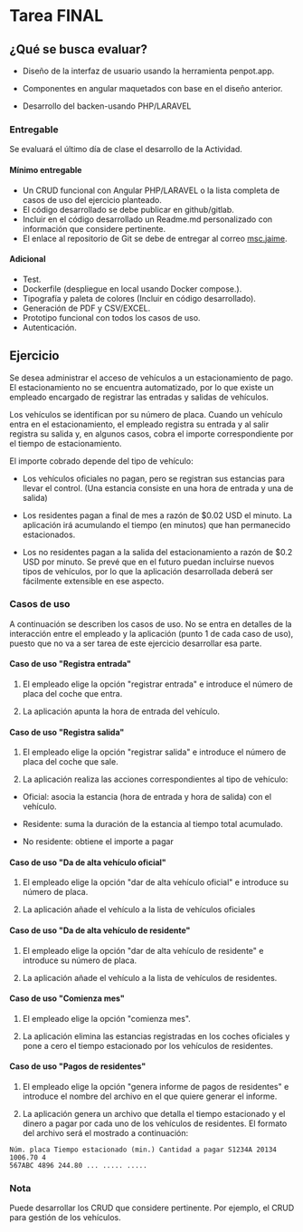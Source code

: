 # Tarea FINAL

## ¿Qué se busca evaluar?

- Diseño de la interfaz de usuario usando la herramienta penpot.app.

- Componentes en angular maquetados con base en el diseño anterior.

- Desarrollo del backen-usando PHP/LARAVEL

### Entregable

Se evaluará el último día de clase el desarrollo de la Actividad.

#### Mínimo entregable

- Un CRUD funcional con Angular PHP/LARAVEL o la lista completa de casos de uso del ejercicio planteado.
- El código desarrollado se debe publicar en github/gitlab.
- Incluir en el código desarrollado un Readme.md personalizado con información que considere pertinente.
- El enlace al repositorio de Git se debe de entregar al correo [msc.jaime](msc.jaime@outlook.com).

#### Adicional

- Test.
- Dockerfile (despliegue en local usando Docker compose.).
- Tipografía y paleta de colores (Incluir en código desarrollado).
- Generación de PDF y CSV/EXCEL.
- Prototipo funcional con todos los casos de uso.
- Autenticación.

## Ejercicio

Se desea administrar el acceso de vehículos a un estacionamiento de pago. El estacionamiento no se encuentra automatizado, por lo que existe un empleado encargado de registrar las entradas y salidas de vehículos.

Los vehículos se identifican por su número de placa. Cuando un vehículo entra en el estacionamiento, el empleado registra su entrada y al salir registra su salida y, en algunos casos, cobra el importe correspondiente por el tiempo de estacionamiento.

El importe cobrado depende del tipo de vehículo:

- Los vehículos oficiales no pagan, pero se registran sus estancias para llevar el control. (Una estancia consiste en una hora de entrada y una de salida)

- Los residentes pagan a final de mes a razón de $0.02 USD el minuto. La aplicación irá acumulando el tiempo (en minutos) que han permanecido estacionados.

- Los no residentes pagan a la salida del estacionamiento a razón de $0.2 USD por minuto.
Se prevé que en el futuro puedan incluirse nuevos tipos de vehículos, por lo que la aplicación desarrollada deberá ser fácilmente extensible en ese aspecto.

### Casos de uso

A continuación se describen los casos de uso. No se entra en detalles de la interacción entre el empleado y la aplicación (punto 1 de cada caso de uso), puesto que no va a ser tarea de este ejercicio desarrollar esa parte.

#### Caso de uso "Registra entrada"

1. El empleado elige la opción "registrar entrada" e introduce el número de placa del coche
que entra.

2. La aplicación apunta la hora de entrada del vehículo.

#### Caso de uso "Registra salida"

1. El empleado elige la opción "registrar salida" e introduce el número de placa del coche
que sale.

2. La aplicación realiza las acciones correspondientes al tipo de vehículo:

- Oficial: asocia la estancia (hora de entrada y hora de salida) con el vehículo.

- Residente: suma la duración de la estancia al tiempo total acumulado.

- No residente: obtiene el importe a pagar

#### Caso de uso "Da de alta vehículo oficial"

1. El empleado elige la opción "dar de alta vehículo oficial" e introduce su número de placa.

2. La aplicación añade el vehículo a la lista de vehículos oficiales

#### Caso de uso "Da de alta vehículo de residente"

1. El empleado elige la opción "dar de alta vehículo de residente" e introduce su número de placa.

2. La aplicación añade el vehículo a la lista de vehículos de residentes.

#### Caso de uso "Comienza mes"

1. El empleado elige la opción "comienza mes".

2. La aplicación elimina las estancias registradas en los coches oficiales y pone a cero el tiempo estacionado por los vehículos de residentes.

#### Caso de uso "Pagos de residentes"

1. El empleado elige la opción "genera informe de pagos de residentes" e introduce el nombre del archivo en el que quiere generar el informe.

2. La aplicación genera un archivo que detalla el tiempo estacionado y el dinero a pagar por cada uno de los vehículos de residentes. El formato del archivo será el mostrado a continuación:

```Formato
Núm. placa Tiempo estacionado (min.) Cantidad a pagar S1234A 20134 1006.70 4
567ABC 4896 244.80 ... ..... .....
```

### Nota

Puede desarrollar los CRUD que considere pertinente. Por ejemplo, el CRUD para gestión de los vehículos.
